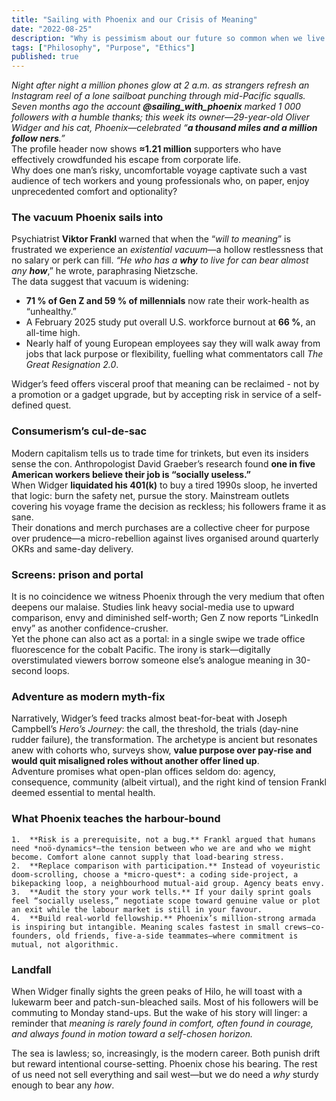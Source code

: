 ```yaml
---
title: "Sailing with Phoenix and our Crisis of Meaning"
date: "2022-08-25"
description: "Why is pessimism about our future so common when we live in the most abundant time humanity has ever known?"
tags: ["Philosophy", "Purpose", "Ethics"]
published: true
---
```

*Night after night a million phones glow at 2 a.m. as strangers refresh an Instagram reel of a lone sailboat punching through mid-Pacific squalls. Seven months ago the account* ***@sailing_with_phoenix*** *marked 1 000 followers with a humble thanks; this week its owner—29-year-old Oliver Widger and his cat, Phoenix—celebrated “****a thousand miles and a million follow ners****.”*   
The profile header now shows **≈1.21 million** supporters who have effectively crowdfunded his escape from corporate life.  
Why does one man’s risky, uncomfortable voyage captivate such a vast audience of tech workers and young professionals who, on paper, enjoy unprecedented comfort and optionality?

### The vacuum Phoenix sails into

Psychiatrist **Viktor Frankl** warned that when the “*will to meaning*” is frustrated we experience an *existential vacuum*—a hollow restlessness that no salary or perk can fill. *“He who has a* ***why*** *to live for can bear almost any* ***how***,” he wrote, paraphrasing Nietzsche.  
The data suggest that vacuum is widening:
* **71 % of Gen Z and 59 % of millennials** now rate their work-health as “unhealthy.”  
* A February 2025 study put overall U.S. workforce burnout at **66 %**, an all-time high.  
* Nearly half of young European employees say they will walk away from jobs that lack purpose or flexibility, fuelling what commentators call *The Great Resignation 2.0*.  

Widger’s feed offers visceral proof that meaning can be reclaimed - not by a promotion or a gadget upgrade, but by accepting risk in service of a self-defined quest.

### Consumerism’s cul-de-sac

Modern capitalism tells us to trade time for trinkets, but even its insiders sense the con. Anthropologist David Graeber’s research found **one in five American workers believe their job is “socially useless.”**  
When Widger **liquidated his 401(k)** to buy a tired 1990s sloop, he inverted that logic: burn the safety net, pursue the story. Mainstream outlets covering his voyage frame the decision as reckless; his followers frame it as sane.  
Their donations and merch purchases are a collective cheer for purpose over prudence—a micro-rebellion against lives organised around quarterly OKRs and same-day delivery.

### Screens: prison and portal

It is no coincidence we witness Phoenix through the very medium that often deepens our malaise. Studies link heavy social-media use to upward comparison, envy and diminished self-worth; Gen Z now reports “LinkedIn envy” as another confidence-crusher.  
Yet the phone can also act as a portal: in a single swipe we trade office fluorescence for the cobalt Pacific. The irony is stark—digitally overstimulated viewers borrow someone else’s analogue meaning in 30-second loops.

### Adventure as modern myth-fix

Narratively, Widger’s feed tracks almost beat-for-beat with Joseph Campbell’s *Hero’s Journey*: the call, the threshold, the trials (day-nine rudder failure), the transformation. The archetype is ancient but resonates anew with cohorts who, surveys show, **value purpose over pay-rise and would quit misaligned roles without another offer lined up**.  
Adventure promises what open-plan offices seldom do: agency, consequence, community (albeit virtual), and the right kind of tension Frankl deemed essential to mental health.

### What Phoenix teaches the harbour-bound
	1.	**Risk is a prerequisite, not a bug.** Frankl argued that humans need *noö-dynamics*—the tension between who we are and who we might become. Comfort alone cannot supply that load-bearing stress.
	2.	**Replace comparison with participation.** Instead of voyeuristic doom-scrolling, choose a *micro-quest*: a coding side-project, a bikepacking loop, a neighbourhood mutual-aid group. Agency beats envy.
	3.	**Audit the story your work tells.** If your daily sprint goals feel “socially useless,” negotiate scope toward genuine value or plot an exit while the labour market is still in your favour.
	4.	**Build real-world fellowship.** Phoenix’s million-strong armada is inspiring but intangible. Meaning scales fastest in small crews—co-founders, old friends, five-a-side teammates—where commitment is mutual, not algorithmic.

### Landfall

When Widger finally sights the green peaks of Hilo, he will toast with a lukewarm beer and patch-sun-bleached sails. Most of his followers will be commuting to Monday stand-ups. But the wake of his story will linger: a reminder that *meaning is rarely found in comfort, often found in courage, and always found in motion toward a self-chosen horizon.*

The sea is lawless; so, increasingly, is the modern career. Both punish drift but reward intentional course-setting. Phoenix chose his bearing. The rest of us need not sell everything and sail west—but we do need a *why* sturdy enough to bear any *how*.